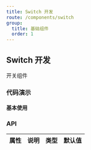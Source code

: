 ```yaml
---
title: Switch 开发
route: /components/switch
group:
  title: 基础组件
  order: 1
---
```


## Switch 开发

开关组件

### 代码演示

#### 基本使用

<code src="./demo/basic.tsx"></code>


### API

| 属性 | 说明 | 类型 | 默认值 |
| ---- | ---- | ---- | ------ |

